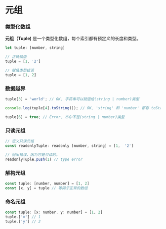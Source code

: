 # 元组

### 类型化数组

__元组（Tuple)__ 是一个类型化数组，每个索引都有预定义的长度和类型。

```js
let tuple: [number, string]

// 正确赋值
tuple = [1, '2']

// 赋值类型错误
tuple = [1, 2]
```

### 数据越界

```js
tuple[3] = 'world'; // OK, 字符串可以赋值给(string | number)类型

console.log(tuple[4].toString()); // OK, 'string' 和 'number' 都有 toString

tuple[6] = true; // Error, 布尔不是(string | number)类型
```

### 只读元组

```js
// 定义只读元组
const readonlyTuple: readonly [number, string] = [1,  '2']

// 抛出错误，因为它是只读的。
readonlyTuple.push(1) // type error
```

### 解构元组

```js
const tuple: [number, number] = [1, 2]
const [x, y] = tuple // 等同于正常的数组
```

### 命名元组

```js
const tuple: [x: number, y: number] = [1, 2]
tuple.['x'] // 1
tuple.['y'] // 2
```
